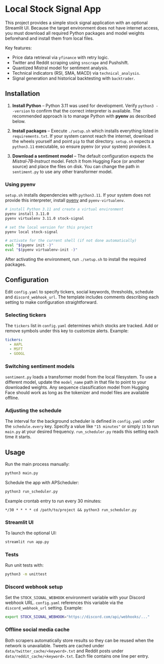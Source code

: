 # Local Stock Signal App

This project provides a simple stock signal application with an optional
Streamlit UI. Because the target environment does not have internet access, you
must download all required Python packages and model weights beforehand and
install them from local files.

Key features:
- Price data retrieval via `yfinance` with retry logic.
- Twitter and Reddit scraping using `snscrape` and Pushshift.
- Quantized Mistral model for sentiment analysis.
- Technical indicators (RSI, SMA, MACD) via `technical_analysis`.
- Signal generation and historical backtesting with `backtrader`.

## Installation

1. **Install Python** – Python 3.11 was used for development. Verify
   `python3 --version` to confirm that the correct interpreter is available. The
   recommended approach is to manage Python with **pyenv** as described below.
2. **Install packages** – Execute `./setup.sh` which installs everything listed
   in `requirements.txt`. If your system cannot reach the internet, download the
   wheels yourself and point `pip` to that directory. `setup.sh` expects a
   `python3.11` executable, so ensure pyenv (or your system) provides it.

3. **Download a sentiment model** – The default configuration expects the
   *Mistral‑7B‑Instruct* model. Fetch it from Hugging Face (or another source)
   and place the files on disk. You can change the path in `sentiment.py` to use
   any other transformer model.

### Using pyenv

`setup.sh` installs dependencies with `python3.11`. If your system does not
provide this interpreter, install [pyenv](https://github.com/pyenv/pyenv) and
`pyenv-virtualenv`.

```bash
# install Python 3.11 and create a virtual environment
pyenv install 3.11.0
pyenv virtualenv 3.11.0 stock-signal

# set the local version for this project
pyenv local stock-signal

# activate for the current shell (if not done automatically)
eval "$(pyenv init -)"
eval "$(pyenv virtualenv-init -)"
```

After activating the environment, run `./setup.sh` to install the required
packages.

## Configuration

Edit `config.yaml` to specify tickers, social keywords, thresholds, schedule and
`discord_webhook_url`. The template includes comments describing each setting to
make configuration straightforward.

### Selecting tickers

The `tickers` list in `config.yaml` determines which stocks are tracked.
Add or remove symbols under this key to customize alerts. Example:

```yaml
tickers:
  - AAPL
  - MSFT
  - GOOGL
```


### Switching sentiment models

`sentiment.py` loads a transformer model from the local filesystem. To use a
different model, update the `model_name` path in that file to point to your
downloaded weights. Any sequence classification model from Hugging Face should
work as long as the tokenizer and model files are available offline.

### Adjusting the schedule

The interval for the background scheduler is defined in `config.yaml` under the
`schedule.every` key.  Specify a value like `"15 minutes"` or simply `15` to
run `main.py` at your desired frequency.  `run_scheduler.py` reads this setting
each time it starts.

## Usage

Run the main process manually:

```bash
python3 main.py
```

Schedule the app with APScheduler:

```bash
python3 run_scheduler.py
```

Example crontab entry to run every 30 minutes:

```
*/30 * * * * cd /path/to/project && python3 run_scheduler.py
```

### Streamlit UI

To launch the optional UI:

```bash
streamlit run app.py
```

### Tests

Run unit tests with:

```bash
python3 -m unittest
```

### Discord webhook setup

Set the `STOCK_SIGNAL_WEBHOOK` environment variable with your Discord webhook URL.
`config.yaml` references this variable via the `discord_webhook_url` setting. Example:

```bash
export STOCK_SIGNAL_WEBHOOK="https://discord.com/api/webhooks/..."
```

### Offline social media cache

Both scrapers automatically store results so they can be reused when the network
is unavailable. Tweets are cached under `data/twitter_cache/<keyword>.txt` and
Reddit posts under `data/reddit_cache/<keyword>.txt`. Each file contains one line
per entry.
